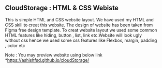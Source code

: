 CloudStorage : HTML & CSS Webiste
-------------------------------------
This is simple HTML and CSS website layout. We have used my HTML and CSS skill to creat this website. The design of website has been taken from Figma free design template.
To creat website layout we used some common HTML features like hiding, button , list, link etc.Website will look ugly without css hence we used some css features like Flexbox,
margin, padding , color etc

Note : You may preview website using below link </br>
  *https://ashishfsd.github.io/cloudStorage/ 
  




